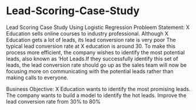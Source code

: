 # Lead-Scoring-Case-Study
Lead Scoring Case Study Using Logistic Regression
Probleem Statement:
X Education sells online courses to industry professional.
Although X Education gets a lot of leads, its lead
conversion rate is very poor The typical lead conversion
rate at X education is around 30.
To make this process more efficient, the company wishes
to identify the most potential leads, also known as ‘Hot
Leads.If they successfully identify this set of leads, the lead
conversion rate should go up as the sales team will now
be focusing more on communicating with the potential
leads rather than making calls to everyone.

Business Objective:
X Education wants to identify the most promising leads.
The company wants to build a model to identify the hot
leads.
Improve the lead conversion rate from 30% to 80%
